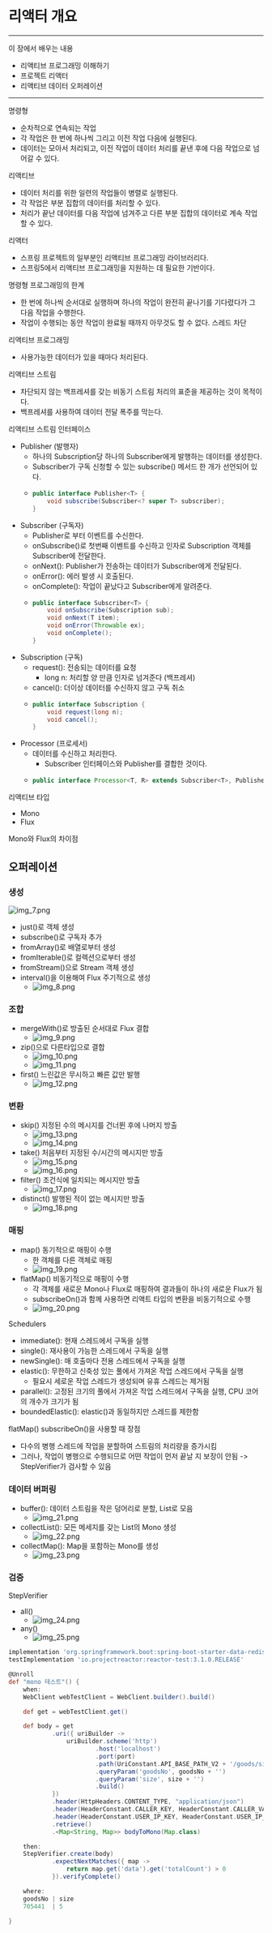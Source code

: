 # 리액터 개요

----
이 장에서 배우는 내용
- 리액티브 프로그래밍 이해하기
- 프로젝트 리액터
- 리액티브 데이터 오퍼레이션
----

명령형
- 순차적으로 연속되는 작업
- 각 작업은 한 번에 하나씩 그리고 이전 작업 다음에 실행된다.
- 데이터는 모아서 처리되고, 이전 작업이 데이터 처리를 끝낸 후에 다음 작업으로 넘어갈 수 있다.

리액티브
- 데이터 처리를 위한 일련의 작업들이 병렬로 실행된다.
- 각 작업은 부분 집합의 데이터를 처리할 수 있다.
- 처리가 끝난 데이터를 다음 작업에 넘겨주고 다른 부분 집합의 데이터로 계속 작업할 수 있다.

리액터
- 스프링 프로젝트의 일부분인 리액티브 프로그래밍 라이브러리다.
- 스프링5에서 리액티브 프로그래밍을 지원하는 데 필요한 기반이다.

명령형 프로그래밍의 한계
- 한 번에 하나씩 순서대로 실행하며 하나의 작업이 완전히 끝나기를 기다렸다가 그 다음 작업을 수행한다.
- 작업이 수행되는 동안 작업이 완료될 때까지 아무것도 할 수 없다. 스레드 차단

리액티브 프로그래밍
- 사용가능한 데이터가 있을 때마다 처리된다.

리액티브 스트림
- 차단되지 않는 백프레셔를 갖는 비동기 스트림 처리의 표준을 제공하는 것이 목적이다.
- 백프레셔를 사용하여 데이터 전달 폭주를 막는다.

리액티브 스트림 인터페이스
- Publisher (발행자)
  - 하나의 Subscription당 하나의 Subscriber에게 발행하는 데이터를 생성한다.
  - Subscriber가 구독 신청할 수 있는 subscribe() 메서드 한 개가 선언되어 있다.
  - ```java
    public interface Publisher<T> {
        void subscribe(Subscriber<? super T> subscriber);
    }
    ```
- Subscriber (구독자)
  - Publisher로 부터 이벤트를 수신한다.
  - onSubscribe()로 첫번째 이벤트를 수신하고 인자로 Subscription 객체를 Subscriber에 전달한다.
  - onNext(): Publisher가 전송하는 데이터가 Subscriber에게 전달된다.
  - onError(): 에러 발생 시 호출된다.
  - onComplete(): 작업이 끝났다고 Subscriber에게 알려준다.
  - ```java
    public interface Subscriber<T> {
        void onSubscribe(Subscription sub);
        void onNext(T item);
        void onError(Throwable ex);
        void onComplete();
    } 
    ```
- Subscription (구독)
  - request(): 전송되는 데이터를 요청
    - long n: 처리할 양 만큼 인자로 넘겨준다 (백프레셔)
  - cancel(): 더이상 데이터를 수신하지 않고 구독 취소
  - ```java
    public interface Subscription {
        void request(long n);
        void cancel();
    }
    ```
- Processor (프로세서)
  - 데이터를 수신하고 처리한다.
    - Subscriber 인터페이스와 Publisher를 결합한 것이다.
  - ```java
    public interface Processor<T, R> extends Subscriber<T>, Publisher<R> {}
    ```

리액티브 타입
- Mono
- Flux 

Mono와 Flux의 차이점

## 오퍼레이션
### 생성
![img_7.png](image/img_7.png)
  - just()로 객체 생성
  - subscribe()로 구독자 추가
  - fromArray()로 배열로부터 생성
  - fromIterable()로 컬렉션으로부터 생성 
  - fromStream()으로 Stream 객체 생성
  - interval()을 이용해여 Flux 주기적으로 생성
    - ![img_8.png](image/img_8.png)
### 조합
  - mergeWith()로 방출된 순서대로 Flux 결합
    - ![img_9.png](image/img_9.png)
  - zip()으로 다른타입으로 결합
    - ![img_10.png](image/img_10.png)
    - ![img_11.png](image/img_11.png)
  - first() 느린값은 무시하고 빠른 값만 발행 
    - ![img_12.png](image/img_12.png)
### 변환
  - skip() 지정된 수의 메시지를 건너뛴 후에 나머지 방출
    - ![img_13.png](image/img_13.png)
    - ![img_14.png](image/img_14.png)
  - take() 처음부터 지정된 수/시간의 메시지만 방출
    - ![img_15.png](image/img_15.png)
    - ![img_16.png](image/img_16.png)
  - filter() 조건식에 일치되는 메시지만 방출
    - ![img_17.png](image/img_17.png)
  - distinct() 발행된 적이 없는 메시지만 방출
    - ![img_18.png](image/img_18.png)
### 매핑
  - map() 동기적으로 매핑이 수행
    - 한 객체를 다른 객체로 매핑
    - ![img_19.png](image/img_19.png)
  - flatMap() 비동기적으로 매핑이 수행
    - 각 객체를 새로운 Mono나 Flux로 매핑하여 결과들이 하나의 새로운 Flux가 됨
    - subscribeOn()과 함께 사용하면 리액트 타입의 변환을 비동기적으로 수행
    - ![img_20.png](image/img_20.png)

Schedulers
- immediate(): 현재 스레드에서 구독을 실행
- single(): 재사용이 가능한 스레드에서 구독을 실행 
- newSingle(): 매 호출마다 전용 스레드에서 구독을 실행
- elastic(): 무한하고 신축성 있는 풀에서 가져온 작업 스레드에서 구독을 실행
  - 필요시 세로운 작업 스레드가 생성되며 유휴 스레드는 제거됨
- parallel(): 고정된 크기의 풀에서 가져온 작업 스레드에서 구독을 실행, CPU 코어의 개수가 크기가 됨
- boundedElastic(): elastic()과 동일하지만 스레드를 제한함


flatMap() subscribeOn()을 사용할 때 장점
- 다수의 병행 스레드에 작업을 분할하여 스트림의 처리량을 증가시킴
- 그러나, 작업이 병행으로 수행되므로 어떤 작업이 먼저 끝날 지 보장이 안됨
  -> StepVerifier가 검사할 수 있음

### 데이터 버퍼링
- buffer(): 데이터 스트림을 작은 덩어리로 분할, List로 모음 
  - ![img_21.png](image/img_21.png)
- collectList(): 모든 메세지를 갖는 List의 Mono 생성
  - ![img_22.png](image/img_22.png)
- collectMap(): Map을 포함하는 Mono를 생성
  - ![img_23.png](image/img_23.png)


### 검증
StepVerifier
- all()
  - ![img_24.png](image/img_24.png)
- any()
  - ![img_25.png](image/img_25.png)

```gradle
implementation 'org.springframework.boot:spring-boot-starter-data-redis-reactive'
testImplementation 'io.projectreactor:reactor-test:3.1.0.RELEASE'
```
```groovy
@Unroll
def "mono 테스트"() {
    when:
    WebClient webTestClient = WebClient.builder().build()

    def get = webTestClient.get()

    def body = get
            .uri({ uriBuilder ->
                uriBuilder.scheme('http')
                        .host('localhost')
                        .port(port)
                        .path(UriConstant.API_BASE_PATH_V2 + '/goods/similar')
                        .queryParam('goodsNo', goodsNo + '')
                        .queryParam('size', size + '')
                        .build()
            })
            .header(HttpHeaders.CONTENT_TYPE, "application/json")
            .header(HeaderConstant.CALLER_KEY, HeaderConstant.CALLER_VALUE_SEARCH)
            .header(HeaderConstant.USER_IP_KEY, HeaderConstant.USER_IP_VALUE_SWAGGER)
            .retrieve()
            .<Map<String, Map>> bodyToMono(Map.class)

    then:
    StepVerifier.create(body)
            .expectNextMatches({ map ->
                return map.get('data').get('totalCount') > 0
            }).verifyComplete()

    where:
    goodsNo | size
    705441  | 5

}
```
